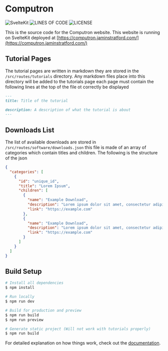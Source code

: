 # Computron
![SvelteKit](https://img.shields.io/badge/Powered%20By-SvelteKit-b83737?style=for-the-badge)
![LINES OF CODE](https://img.shields.io/tokei/lines/github/IlluzionzDev/Computron?style=for-the-badge)
![LICENSE](https://img.shields.io/github/license/IlluzionzDev/Computron?style=for-the-badge)

This is the source code for the Computron website. This website is running on SvelteKit deployed at [https://computron.jaminstratford.com/](https://computron.jaminstratford.com/)

## Tutorial Pages

The tutorial pages are written in markdown they are stored in the `/src/routes/tutorials` directory. Any markdown files
place into this directory will be added to the tutorials page each page must contain the following lines at the top of
the file ot correctly be displayed

```markdown
---
title: Title of the tutorial

description: A description of what the tutorial is about
---
```

## Downloads List

The list of available downloads are stored in `/src/routes/software/downloads.json` this file is made of an array of categories
which contain titles and children. The following is the structure of the json

```json
{
  "categories": [
    {
      "id": "unique_id",
      "title": "Lorem Ipsum",
      "children": [
        {
          "name": "Example Download",
          "description": "Lorem ipsum dolor sit amet, consectetur adipiscing elit, sed do eiusmod tempor incididunt ut labore et dolore magna aliqua. Tortor vitae purus faucibus ornare. Suspendisse interdum consectetur libero id faucibus nisl tincidunt eget nullam.",
          "link": "https://example.com"
        },
        {
          "name": "Example Download",
          "description": "Lorem ipsum dolor sit amet, consectetur adipiscing elit, sed do eiusmod tempor incididunt ut labore et dolore magna aliqua. Tortor vitae purus faucibus ornare. Suspendisse interdum consectetur libero id faucibus nisl tincidunt eget nullam.",
          "link": "https://example.com"
        }
      ]
    }
  ]
}
```

## Build Setup

```bash
# Install all dependencies
$ npm install

# Run locally
$ npm run dev

# Build for production and preview
$ npm run build
$ npm run preview

# Generate static project (Will not work with tutorials properly)
$ npm run build
```

For detailed explanation on how things work, check out the [documentation](https://kit.svelte.dev/).